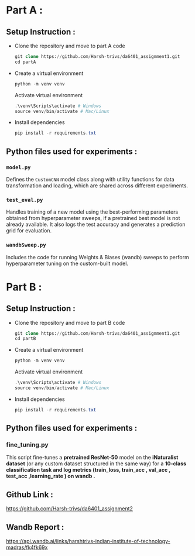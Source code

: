 # Part A :

## Setup Instruction :

- Clone the repository  and move to part A code
    
    ```sql
    git clone https://github.com/Harsh-trivs/da6401_assignment1.git
    cd partA
    ```
    
- Create a virtual environment
    
    ```sql
    python -m venv venv
    ```
    
    Activate virtual environment
    
    ```powershell
    .\venv\Scripts\activate # Windows
    source venv/bin/activate # Mac/Linux
    ```
    
- Install dependencies
    
    ```powershell
    pip install -r requirements.txt
    ```
    

## Python files used for experiments :

### `model.py`

Defines the `CustomCNN` model class along with utility functions for data transformation and loading, which are shared across different experiments.

### `test_eval.py`

Handles training of a new model using the best-performing parameters obtained from hyperparameter sweeps, if a pretrained best model is not already available. It also logs the test accuracy and generates a prediction grid for evaluation.

### `wandbSweep.py`

Includes the code for running Weights & Biases (wandb) sweeps to perform hyperparameter tuning on the custom-built model.

# Part B :

## Setup Instruction :

- Clone the repository  and move to part B code
    
    ```sql
    git clone https://github.com/Harsh-trivs/da6401_assignment1.git
    cd partB
    ```
    
- Create a virtual environment
    
    ```sql
    python -m venv venv
    ```
    
    Activate virtual environment
    
    ```powershell
    .\venv\Scripts\activate # Windows
    source venv/bin/activate # Mac/Linux
    ```
    
- Install dependencies
    
    ```powershell
    pip install -r requirements.txt
    ```
    

## Python files used for experiments :

### fine_tuning.py

This script fine-tunes a **pretrained ResNet-50** model on the **iNaturalist dataset** (or any custom dataset structured in the same way) for a **10-class classification task and log metrics (train_loss, train_acc , val_acc , test_acc ,learning_rate ) on wandb .**

## Github Link :

 https://github.com/Harsh-trivs/da6401_assignment2

## Wandb Report :

https://api.wandb.ai/links/harshtrivs-indian-institute-of-technology-madras/fk4fk69x
